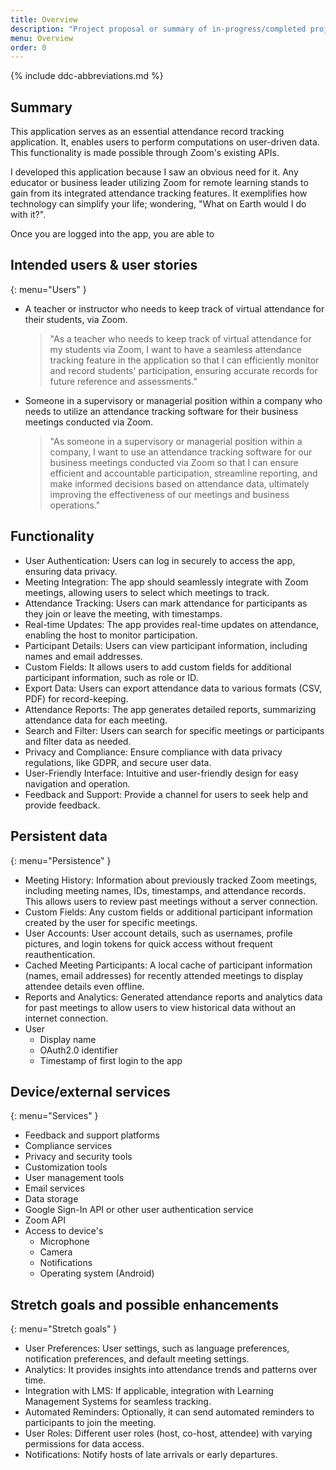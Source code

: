 ```yaml
---
title: Overview
description: "Project proposal or summary of in-progress/completed project."
menu: Overview
order: 0
---
```


{% include ddc-abbreviations.md %}

## Summary

This application serves as an essential attendance record tracking application. It, enables users to perform computations on user-driven data. This functionality is made possible through Zoom's existing APIs.

I developed this application because I saw an obvious need for it. Any educator or business leader utilizing Zoom for remote learning stands to gain from its integrated attendance tracking features. It exemplifies how technology can simplify your life; wondering, "What on Earth would I do with it?".

Once you are logged into the app, you are able to 

## Intended users & user stories
{: menu="Users" }

* A teacher or instructor who needs to keep track of virtual attendance for their students, via Zoom.

    > "As a teacher who needs to keep track of virtual attendance for my students via Zoom, I want to have a seamless attendance tracking feature in the application so that I can efficiently monitor and record students' participation, ensuring accurate records for future reference and assessments."

* Someone in a supervisory or managerial position within a company who needs to utilize an attendance tracking software for their business meetings conducted via Zoom.

    > "As someone in a supervisory or managerial position within a company, I want to use an attendance tracking software for our business meetings conducted via Zoom so that I can ensure efficient and accountable participation, streamline reporting, and make informed decisions based on attendance data, ultimately improving the effectiveness of our meetings and business operations."
  
## Functionality

* User Authentication: Users can log in securely to access the app, ensuring data privacy.
* Meeting Integration: The app should seamlessly integrate with Zoom meetings, allowing users to select which meetings to track.
* Attendance Tracking: Users can mark attendance for participants as they join or leave the meeting, with timestamps.
* Real-time Updates: The app provides real-time updates on attendance, enabling the host to monitor participation.
* Participant Details: Users can view participant information, including names and email addresses.
* Custom Fields: It allows users to add custom fields for additional participant information, such as role or ID.
* Export Data: Users can export attendance data to various formats (CSV, PDF) for record-keeping.
* Attendance Reports: The app generates detailed reports, summarizing attendance data for each meeting.
* Search and Filter: Users can search for specific meetings or participants and filter data as needed.
* Privacy and Compliance: Ensure compliance with data privacy regulations, like GDPR, and secure user data.
* User-Friendly Interface: Intuitive and user-friendly design for easy navigation and operation.
* Feedback and Support: Provide a channel for users to seek help and provide feedback.

## Persistent data
{: menu="Persistence" }

* Meeting History: Information about previously tracked Zoom meetings, including meeting names, IDs, timestamps, and attendance records. This allows users to review past meetings without a server connection.
* Custom Fields: Any custom fields or additional participant information created by the user for specific meetings.
* User Accounts: User account details, such as usernames, profile pictures, and login tokens for quick access without frequent reauthentication.
* Cached Meeting Participants: A local cache of participant information (names, email addresses) for recently attended meetings to display attendee details even offline.
* Reports and Analytics: Generated attendance reports and analytics data for past meetings to allow users to view historical data without an internet connection.
* User
    * Display name
    * OAuth2.0 identifier
    * Timestamp of first login to the app
    
## Device/external services
{: menu="Services" }

* Feedback and support platforms
* Compliance services
* Privacy and security tools
* Customization tools
* User management tools
* Email services
* Data storage
* Google Sign-In API or other user authentication service
* Zoom API
* Access to device's 
  * Microphone
  * Camera
  * Notifications
  * Operating system (Android)

## Stretch goals and possible enhancements 
{: menu="Stretch goals" }

* User Preferences: User settings, such as language preferences, notification preferences, and default meeting settings.
* Analytics: It provides insights into attendance trends and patterns over time.
* Integration with LMS: If applicable, integration with Learning Management Systems for seamless tracking.
* Automated Reminders: Optionally, it can send automated reminders to participants to join the meeting.
* User Roles: Different user roles (host, co-host, attendee) with varying permissions for data access.
* Notifications: Notify hosts of late arrivals or early departures.
